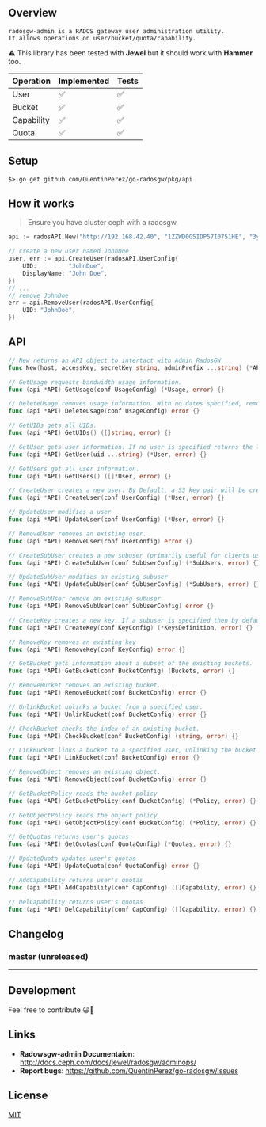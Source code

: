 
## Overview

```
radosgw-admin is a RADOS gateway user administration utility.
It allows operations on user/bucket/quota/capability.
```

:warning: This library has been tested with **Jewel** but it should work with **Hammer** too.

|Operation    | Implemented        | Tests               |
|-------------|--------------------|---------------------|
|  User       | :white_check_mark: |:white_check_mark:   |
|  Bucket     | :white_check_mark: |:white_check_mark:   |
|  Capability | :white_check_mark: |:white_check_mark:   |
|  Quota      | :white_check_mark: |:white_check_mark:   |

## Setup

```
$> go get github.com/QuentinPerez/go-radosgw/pkg/api
```

## How it works

> Ensure you have cluster ceph with a radosgw.

```go
api := radosAPI.New("http://192.168.42.40", "1ZZWD0G5IDP57I0751HE", "3ydvK64eWuWwup0FKtznmf9FDVXhB8jleEFRTH0D")

// create a new user named JohnDoe
user, err := api.CreateUser(radosAPI.UserConfig{
    UID:         "JohnDoe",
    DisplayName: "John Doe",
})
// ...
// remove JohnDoe
err = api.RemoveUser(radosAPI.UserConfig{
    UID: "JohnDoe",
})
```

## API

```go
// New returns an API object to intertact with Admin RadosGW
func New(host, accessKey, secretKey string, adminPrefix ...string) (*API, error) {}

// GetUsage requests bandwidth usage information.
func (api *API) GetUsage(conf UsageConfig) (*Usage, error) {}

// DeleteUsage removes usage information. With no dates specified, removes all usage information
func (api *API) DeleteUsage(conf UsageConfig) error {}

// GetUIDs gets all UIDs.
func (api *API) GetUIDs() ([]string, error) {}

// GetUser gets user information. If no user is specified returns the list of all users along with suspension information
func (api *API) GetUser(uid ...string) (*User, error) {}

// GetUsers get all user information.
func (api *API) GetUsers() ([]*User, error) {}

// CreateUser creates a new user. By Default, a S3 key pair will be created automatically and returned in the response.
func (api *API) CreateUser(conf UserConfig) (*User, error) {}

// UpdateUser modifies a user
func (api *API) UpdateUser(conf UserConfig) (*User, error) {}

// RemoveUser removes an existing user.
func (api *API) RemoveUser(conf UserConfig) error {}

// CreateSubUser creates a new subuser (primarily useful for clients using the Swift API).
func (api *API) CreateSubUser(conf SubUserConfig) (*SubUsers, error) {}

// UpdateSubUser modifies an existing subuser
func (api *API) UpdateSubUser(conf SubUserConfig) (*SubUsers, error) {}

// RemoveSubUser remove an existing subuser
func (api *API) RemoveSubUser(conf SubUserConfig) error {}

// CreateKey creates a new key. If a subuser is specified then by default created keys will be swift type.
func (api *API) CreateKey(conf KeyConfig) (*KeysDefinition, error) {}

// RemoveKey removes an existing key
func (api *API) RemoveKey(conf KeyConfig) error {}

// GetBucket gets information about a subset of the existing buckets.
func (api *API) GetBucket(conf BucketConfig) (Buckets, error) {}

// RemoveBucket removes an existing bucket.
func (api *API) RemoveBucket(conf BucketConfig) error {}

// UnlinkBucket unlinks a bucket from a specified user.
func (api *API) UnlinkBucket(conf BucketConfig) error {}

// CheckBucket checks the index of an existing bucket.
func (api *API) CheckBucket(conf BucketConfig) (string, error) {}

// LinkBucket links a bucket to a specified user, unlinking the bucket from any previous user.
func (api *API) LinkBucket(conf BucketConfig) error {}

// RemoveObject removes an existing object.
func (api *API) RemoveObject(conf BucketConfig) error {}

// GetBucketPolicy reads the bucket policy
func (api *API) GetBucketPolicy(conf BucketConfig) (*Policy, error) {}

// GetObjectPolicy reads the object policy
func (api *API) GetObjectPolicy(conf BucketConfig) (*Policy, error) {}

// GetQuotas returns user's quotas
func (api *API) GetQuotas(conf QuotaConfig) (*Quotas, error) {}

// UpdateQuota updates user's quotas
func (api *API) UpdateQuota(conf QuotaConfig) error {}

// AddCapability returns user's quotas
func (api *API) AddCapability(conf CapConfig) ([]Capability, error) {}

// DelCapability returns user's quotas
func (api *API) DelCapability(conf CapConfig) ([]Capability, error) {}
```

## Changelog

### master (unreleased)

---

## Development

Feel free to contribute :smiley::beers:

## Links

- **Radowsgw-admin Documentaion**: http://docs.ceph.com/docs/jewel/radosgw/adminops/
- **Report bugs**: https://github.com/QuentinPerez/go-radosgw/issues

## License

[MIT](https://github.com/QuentinPerez/go-radosgw/blob/master/LICENSE)
